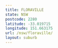 ```yaml
---
title: FLORAVILLE
state: NSW
postcode: 2280
latitude: -33.019715
longitude: 151.663175
url: /nsw/floraville/
layout: suburb
---
```

